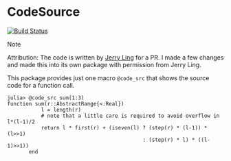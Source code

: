 # CodeSource

[![Build Status](https://github.com/ajinkya-k/CodeSource.jl/actions/workflows/CI.yml/badge.svg?branch=main)](https://github.com/ajinkya-k/CodeSource.jl/actions/workflows/CI.yml?query=branch%3Amain)

> [!NOTE]
> Attribution: The code is written by [Jerry Ling](https://github.com/Moelf) for a PR.
> I made a few changes and made this into its own package with permission from Jerry Ling.

This package provides just one macro `@code_src` that shows the source code for a function call.

```julia-repl
julia> @code_src sum(1:3)
function sum(r::AbstractRange{<:Real})
           l = length(r)
           # note that a little care is required to avoid overflow in l*(l-1)/2
           return l * first(r) + (iseven(l) ? (step(r) * (l-1)) * (l>>1)
                                            : (step(r) * l) * ((l-1)>>1))
       end
```
